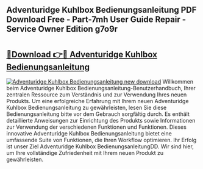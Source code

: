 ## Adventuridge Kuhlbox Bedienungsanleitung PDF Download Free - Part-7mh User Guide Repair - Service Owner Edition g7o9r

# <h2><a href="http://df544f.blite.top/?on=Adventuridge+Kuhlbox+Bedienungsanleitung">🔗Download 👉🔴 Adventuridge Kuhlbox Bedienungsanleitung</a></h2>

[![Adventuridge Kuhlbox Bedienungsanleitung new download](https://i.imgur.com/lujVjoI.png)](http://df544f.blite.top/?on=Adventuridge+Kuhlbox+Bedienungsanleitung)
Willkommen beim Adventuridge Kuhlbox Bedienungsanleitung-Benutzerhandbuch, Ihrer zentralen Ressource zum Verständnis und zur Verwendung Ihres neuen Produkts. Um eine erfolgreiche Erfahrung mit Ihrem neuen Adventuridge Kuhlbox Bedienungsanleitung zu gewährleisten, lesen Sie diese Bedienungsanleitung bitte vor dem Gebrauch sorgfältig durch. Es enthält detaillierte Anweisungen zur Einrichtung des Produkts sowie Informationen zur Verwendung der verschiedenen Funktionen und Funktionen. Dieses innovative Adventuridge Kuhlbox Bedienungsanleitung bietet eine umfassende Suite von Funktionen, die Ihren Workflow optimieren. Ihr Erfolg ist unser Ziel Adventuridge Kuhlbox BedienungsanleitungDD. Wir sind hier, um Ihre vollständige Zufriedenheit mit Ihrem neuen Produkt zu gewährleisten.
